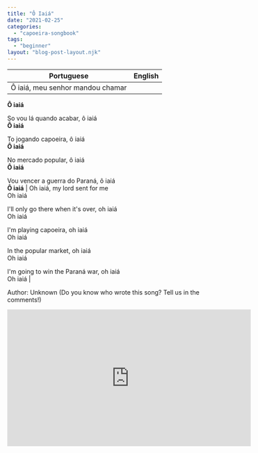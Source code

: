 ```yaml
---
title: "Ô Iaiá"
date: "2021-02-25"
categories: 
  - "capoeira-songbook"
tags: 
  - "beginner"
layout: "blog-post-layout.njk"
---
```


| Portuguese | English |
| --- | --- |
| Ô iaiá, meu senhor mandou chamar  
**Ô iaiá**  
  
So vou lá quando acabar, ô iaiá  
**Ô iaiá**  
  
To jogando capoeira, ô iaiá  
**Ô iaiá**  
  
No mercado popular, ô iaiá  
**Ô iaiá**  
  
Vou vencer a guerra do Paraná, ô iaiá  
**Ô iaiá** | Oh iaiá, my lord sent for me  
Oh iaiá  
  
I'll only go there when it's over, oh iaiá  
Oh iaiá  
  
I'm playing capoeira, oh iaiá  
Oh iaiá  
  
In the popular market, oh iaiá  
Oh iaiá  
  
I'm going to win the Paraná war, oh iaiá  
Oh iaiá |

<figcaption>

Author: Unknown (Do you know who wrote this song? Tell us in the comments!)

</figcaption>

<iframe width="560" height="315" src="https://www.youtube.com/embed/qfhPwcACMzY" title="YouTube video player" frameborder="0" allow="accelerometer; autoplay; clipboard-write; encrypted-media; gyroscope; picture-in-picture" allowfullscreen></iframe>
